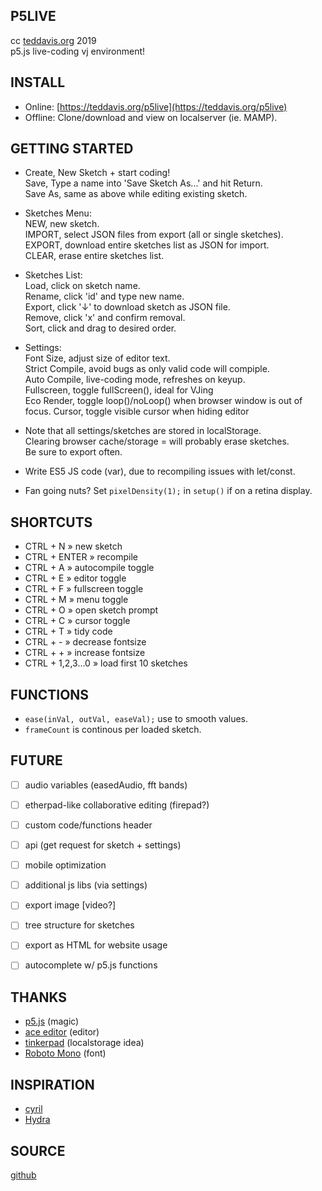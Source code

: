 P5LIVE
-------------------------------
cc [teddavis.org](http://teddavis.org) 2019  
p5.js live-coding vj environment!

INSTALL
-------------------------------
- Online: [https://teddavis.org/p5live](https://teddavis.org/p5live)
- Offline: Clone/download and view on localserver (ie. MAMP).


GETTING STARTED
-------------------------------
- Create, New Sketch + start coding!  
  Save, Type a name into 'Save Sketch As...' and hit Return.  
  Save As, same as above while editing existing sketch.
  
- Sketches Menu:  
  NEW, new sketch.  
  IMPORT, select JSON files from export (all or single sketches).  
  EXPORT, download entire sketches list as JSON for import.  
  CLEAR, erase entire sketches list.
  
- Sketches List:  
  Load, click on sketch name.  
  Rename, click 'id' and type new name.  
  Export, click '↓' to download sketch as JSON file.  
  Remove, click 'x' and confirm removal.  
  Sort, click and drag to desired order.  
  
- Settings:  
  Font Size, adjust size of editor text.  
  Strict Compile, avoid bugs as only valid code will compiple.  
  Auto Compile, live-coding mode, refreshes on keyup.  
  Fullscreen, toggle fullScreen(), ideal for VJing  
  Eco Render, toggle loop()/noLoop() when browser   window is out of focus.
  Cursor, toggle visible cursor when hiding editor
  
- Note that all settings/sketches are stored in localStorage.  
  Clearing browser cache/storage = will probably erase sketches.   
  Be sure to export often.
  
- Write ES5 JS code (var), due to recompiling issues with let/const.

- Fan going nuts? Set `pixelDensity(1);` in `setup()` if on a retina display.
  

SHORTCUTS
-------------------------------
- CTRL + N » new sketch
- CTRL + ENTER » recompile
- CTRL + A » autocompile toggle
- CTRL + E » editor toggle
- CTRL + F » fullscreen toggle
- CTRL + M » menu toggle
- CTRL + O » open sketch prompt
- CTRL + C » cursor toggle
- CTRL + T » tidy code
- CTRL + - » decrease fontsize
- CTRL + + » increase fontsize
- CTRL + 1,2,3...0 » load first 10 sketches


FUNCTIONS
-------------------------------
- `ease(inVal, outVal, easeVal);` use to smooth values.
- `frameCount` is continous per loaded sketch.


FUTURE
-------------------------------
- [ ] audio variables (easedAudio, fft bands)
- [ ] etherpad-like collaborative editing (firepad?)
- [ ] custom code/functions header
- [ ] api (get request for sketch + settings)
- [ ] mobile optimization
- [ ] additional js libs (via settings)
- [ ] export image [video?]
- [ ] tree structure for sketches
- [ ] export as HTML for website usage
- [ ] autocomplete w/ p5.js functions
    

THANKS
-------------------------------
- [p5.js](https://p5js.org) (magic)
- [ace editor](https://ace.c9.io) (editor)
- [tinkerpad](https://github.com/tomhodgins/tinkerpad) (localstorage idea)
- [Roboto Mono](https://github.com/google/roboto) (font)


INSPIRATION
-------------------------------
- [cyril](https://github.com/cyrilcode/cyril)
- [Hydra](https://github.com/ojack/hydra)


SOURCE
-------------------------------
[github](https://github.com/ffd8/p5live)